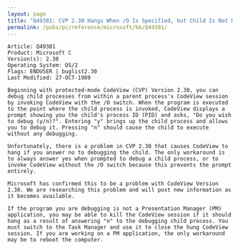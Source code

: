 ```yaml
---
layout: page
title: "Q49381: CVP 2.30 Hangs When /O Is Specified, but Child Is Not Debugged"
permalink: /pubs/pc/reference/microsoft/kb/Q49381/
---
```


	Article: Q49381
	Product: Microsoft C
	Version(s): 2.30
	Operating System: OS/2
	Flags: ENDUSER | buglist2.30
	Last Modified: 27-OCT-1989
	
	Beginning with protected-mode CodeView (CVP) Version 2.30, you can
	debug child processes from within a parent process's CodeView session
	by invoking CodeView with the /O switch. When the program is executed
	to the point where the child process is invoked, CodeView displays a
	prompt showing you the child's process ID (PID) and asks, "Do you wish
	to debug (y/n)?". Entering "y" brings up the child process and allows
	you to debug it. Pressing "n" should cause the child to execute
	without any debugging.
	
	Unfortunately, there is a problem in CVP 2.30 that causes CodeView to
	hang if you answer no to debugging the child. The only workaround is
	to always answer yes when prompted to debug a child process, or to
	invoke CodeView without the /O switch because this prevents the prompt
	entirely.
	
	Microsoft has confirmed this to be a problem with CodeView Version
	2.30. We are researching this problem and will post new information as
	it becomes available.
	
	If the program you are debugging is not a Presentation Manager (PM)
	application, you may be able to kill the CodeView session if it should
	hang as a result of answering "n" to the debugging child process. You
	must switch to the Task Manager and use it to close the hung CodeView
	session. If you are working on a PM application, the only workaround
	may be to reboot the computer.
